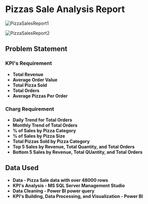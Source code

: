 # Pizzas Sale Analysis Report


![PizzaSalesReport1](https://github.com/zarnikhinkyi/Power-BI_SQL_Project-PizzaSalesAnalysisReport/assets/77061456/fcb0ec4d-2aca-4f62-a09c-f6e93f5109b5)

![PizzaSalesReport2](https://github.com/zarnikhinkyi/Power-BI_SQL_Project-PizzaSalesAnalysisReport/assets/77061456/8cd63971-9be0-4f98-8271-c9469218d19b)

## Problem Statement
### KPI's Requirement
- **Total Revenue**
- **Average Order Value**
- **Total Pizza Sold**
- **Total Orders**
- **Average Pizzas Per Order**

### Charg Requirement
- **Daily Trend for Total Orders**
- **Monthly Trend of Total Orders**
- **% of Sales by Pizza Category**
- **% of Sales by Pizza Size**
- **Total Pizzas Sold by Pizza Category**
- **Top 5 Sales by Revenue, Total Quantity, and Total Orders**
- **Bottom 5 Sales by Revenue, Total QUantity, and Total Orders**


## Data Used
- **Data - Pizza Sale data with over 48000 rows**
- **KPI's Analysis - MS SQL Server Management Studio**
- **Data Cleaning - Power BI power query**
- **KPI's Building, Data Processing, and Visualization - Power BI**

